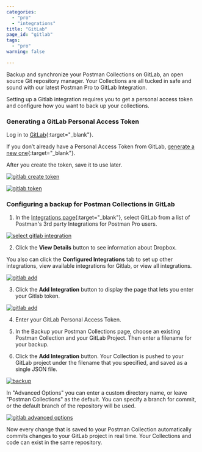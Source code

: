 ```yaml
---
categories:
  - "pro"
  - "integrations"
title: "GitLab"
page_id: "gitlab"
tags: 
  - "pro"
warning: false

---
```


Backup and synchronize your Postman Collections on GitLab, an open source Git repository manager. Your Collections are all tucked in safe and sound with our latest Postman Pro to GitLab Integration.

Setting up a Gitlab integration requires you to get a personal access token and configure how you want to back up your collections. 

### Generating a GitLab Personal Access Token

Log in to [GitLab](https://gitlab.com/){:target="_blank"}. 

If you don’t already have a Personal Access Token from GitLab, [generate a new one](https://gitlab.com/profile/personal_access_tokens){:target="_blank"}.  

After you create the token, save it to use later.

[![gitlab create token](https://s3.amazonaws.com/postman-static-getpostman-com/postman-docs/gitlab_create.png)](https://s3.amazonaws.com/postman-static-getpostman-com/postman-docs/gitlab_create.png)


[![gitlab token](https://s3.amazonaws.com/postman-static-getpostman-com/postman-docs/gitlab_token.png)](https://s3.amazonaws.com/postman-static-getpostman-com/postman-docs/gitlab_token.png)
<br>
### Configuring a backup for Postman Collections in GitLab

1. In the [Integrations page](https://app.getpostman.com/dashboard/integrations){:target="_blank"}, select GitLab from a list of Postman's 3rd party Integrations for Postman Pro users.

[![select gitlab integration](https://s3.amazonaws.com/postman-static-getpostman-com/postman-docs/integrations-gitlab1.png)](https://s3.amazonaws.com/postman-static-getpostman-com/postman-docs/integrations-gitlab1.png)

<ol start="2">
  <li>Click the <b>View Details</b> button to see information about Dropbox.</li>
</ol>

You also can click the **Configured Integrations** tab to set up other integrations, view available integrations for Gitlab, or view all integrations.

[![gitlab add](https://s3.amazonaws.com/postman-static-getpostman-com/postman-docs/integrations-gitlab-configIntegrations1.png)](https://s3.amazonaws.com/postman-static-getpostman-com/postman-docs/integrations-gitlab-configIntegrations1.png)

<ol start="3">
  <li>Click the <b>Add Integration</b> button to display the page that lets you enter your Gitlab token.</li>
</ol>

[![gitlab add](https://s3.amazonaws.com/postman-static-getpostman-com/postman-docs/integrations-gitlab-token1.png)](https://s3.amazonaws.com/postman-static-getpostman-com/postman-docs/integrations-gitlab-token1.png)

<ol start="4">
  <li>
Enter your GitLab Personal Access Token.</li>
</ol>

<ol start="5">
  <li>In the Backup your Postman Collections page, choose an existing Postman Collection and your GitLab Project. Then enter a filename for your backup. </li>
</ol>

<ol start="6">
  <li>Click the <b>Add Integration</b> button. 
Your Collection is pushed to your GitLab project under the filename that you specified, and saved as a single JSON file.</li>
</ol>

[![backup](https://s3.amazonaws.com/postman-static-getpostman-com/postman-docs/integrations-gitlab-backupPostToken.png)](https://s3.amazonaws.com/postman-static-getpostman-com/postman-docs/integrations-gitlab-backupPostToken.png)

In "Advanced Options" you can enter a custom directory name, or leave "Postman Collections" as the default. You can specify a branch for commit, or the default branch of the repository will be used.

[![gitlab advanced options](https://s3.amazonaws.com/postman-static-getpostman-com/postman-docs/integrations-gitlab-advOptions1.png)](https://s3.amazonaws.com/postman-static-getpostman-com/postman-docs/integrations-gitlab-advOptions1.png)


Now every change that is saved to your Postman Collection automatically commits changes to your GitLab project in real time. Your Collections and code can exist in the same repository.
